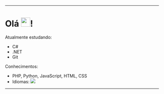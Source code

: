 ----------------------------------------------------------------------------------------------------------------
<h1>Olá <img src="https://raw.githubusercontent.com/kaueMarques/kaueMarques/master/hi.gif" height="30px">!</h1>
Atualmente estudando:
<ul>
  <li>C#</li>
  <li>.NET</li>
  <li>Git</li>
</ul>
Conhecimentos:
<ul>
  <li>PHP, Python, JavaScript, HTML, CSS </li>
  <li>Idiomas: <img src="https://discord.com/assets/1a28938688362b72267f.svg"></li>
</ul>
<hr>
<!---
Gowtch/Gowtch is a ✨ special ✨ repository because its `README.md` (this file) appears on your GitHub profile.
You can click the Preview link to take a look at your changes.
--->

